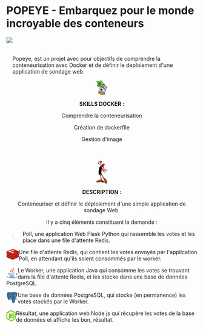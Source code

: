 # POPEYE - Embarquez pour le monde incroyable des conteneurs

<img src="https://upload.wikimedia.org/wikipedia/en/thumb/0/00/Popeye_the_Sailor.png/220px-Popeye_the_Sailor.png" height=100 align="left">
<br></br>
<p>Popeye, est un projet avec pour objectifs de comprendre la conteneurisation avec Docker et de définir le deploiement d'une application de sondage web.</p>

<div align="center">
  <img src="https://github.com/SafiaBeaumale/Popeye/blob/main/conserve_sf.png" height=40" align="center">
  <p><b>SKILLS DOCKER :</b></p>
  <p>Comprendre la conteneurisation</p>
  <p>Création de dockerfile</p>
  <p>Gestion d'image</p>
</div>
<br></br>
<div align="center">
  <img src="https://github.com/SafiaBeaumale/Popeye/blob/main/olive_sf.png" height=60 align="center">
  <p><b>DESCRIPTION :</b></p>
  <p>Conteneuriser et définir le déploiement d'une simple application de sondage Web.</p>
  <p>Il y a cinq éléments constituant la demande :</p>
</div>

<div align="left">
  <img src="https://github.com/SafiaBeaumale/Popeye/blob/main/flask_sf%20(1).png" height=30 align="left">
  <p align="left">Poll, une application Web Flask Python qui rassemble les votes et les place dans une file d'attente Redis.</p>
</div>

<div align="left">
  <img src="https://github.com/SafiaBeaumale/Popeye/blob/main/redis_sf%20(1).png" height=30 align="left">
  <p align="left">Une file d'attente Redis, qui contient les votes envoyés par l'application Poll, en attendant qu'ils soient consommés par
  le worker.</p>
</div>

<div align="left">
  <img src="https://github.com/SafiaBeaumale/Popeye/blob/main/java_sf%20(1).png" height=30 align="left">
  <p align="left">Le Worker, une application Java qui consomme les votes se trouvant dans la file d'attente Redis, et les stocke dans
  une base de données PostgreSQL.</p>
</div>

<div align="left">
  <img src="https://github.com/SafiaBeaumale/Popeye/blob/main/postgresql_sf%20(1).png" height=30 align="left">
  <p align="left">Une base de données PostgreSQL, qui stocke (en permanence) les votes stockés par le Worker.</p>

<div align="left">
  <img src="https://github.com/SafiaBeaumale/Popeye/blob/main/node_js_sf(1).png" height=30 align="left">
  <p align="left">Résultat, une application web Node.js qui récupère les votes de la base de données et affiche les bon, résultat.</p>
</div>

<div align="centeré>
  <p><b>SCHÉMA :</b></p>
  <img src=""
  
